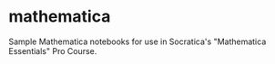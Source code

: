 # mathematica
Sample Mathematica notebooks for use in Socratica's "Mathematica Essentials" Pro Course.

